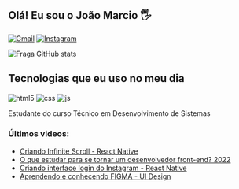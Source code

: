 ## Olá! Eu sou o João Marcio 🖐️


[![Gmail](https://img.shields.io/badge/Gmail-D14836?style=for-the-badge&logo=gmail&logoColor=white)](joaomarciosimoespires75@gmail.com)
[![Instagram](https://img.shields.io/badge/Instagram-E4405F?style=for-the-badge&logo=instagram&logoColor=white)](https://instagram.com/marcio.piires)


![Fraga GitHub stats](https://github-readme-stats.vercel.app/api?username=devfraga&show_icons=true&theme=dracula&count_private=true)

## Tecnologias que eu uso no meu dia

<div style="display: inline_block">
  <img align="center" alt="html5" src="https://img.shields.io/badge/HTML5-E34F26?style=for-the-badge&logo=html5&logoColor=white" />
  <img align="center" alt="css" src="https://img.shields.io/badge/CSS3-1572B6?style=for-the-badge&logo=css3&logoColor=white" />
  <img align="center" alt="js" src="https://img.shields.io/badge/JavaScript-F7DF1E?style=for-the-badge&logo=javascript&logoColor=black" />
  

Estudante do curso Técnico em Desenvolvimento de Sistemas

### Últimos videos:
- [Criando Infinite Scroll - React Native](https://youtu.be/TjkFGrjkXfc)<br/>
- [O que estudar para se tornar um desenvolvedor front-end? 2022](https://youtu.be/Ab-kGzlCCWI)<br/>
- [Criando interface login do Instagram - React Native](https://youtu.be/pSV9Wh_p2Cg)<br/>
- [Aprendendo e conhecendo FIGMA - UI Design](https://youtu.be/KRCfX25yFf4)<br/>
